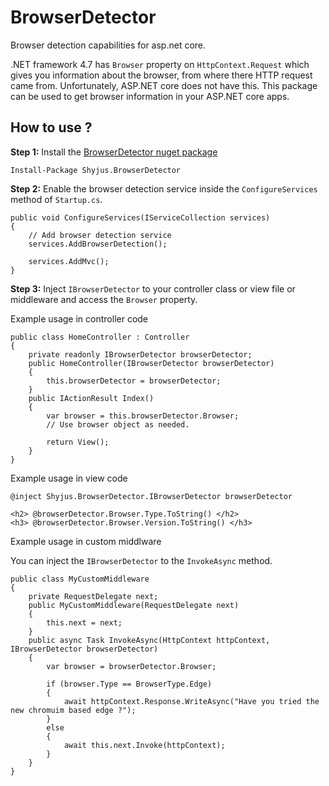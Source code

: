 # BrowserDetector
Browser detection capabilities for asp.net core.

.NET framework 4.7 has `Browser` property on  `HttpContext.Request` which gives you information about the browser, from where there HTTP request came from. Unfortunately, ASP.NET core does not have this. This package can be used to get browser information in your ASP.NET core apps.

## How to use ?

**Step 1:**
Install the [BrowserDetector nuget package](https://www.nuget.org/packages/Shyjus.BrowserDetector/)


````
Install-Package Shyjus.BrowserDetector
````

**Step 2:** Enable the browser detection service inside the `ConfigureServices` method of `Startup.cs`.

````
public void ConfigureServices(IServiceCollection services)
{
    // Add browser detection service
    services.AddBrowserDetection();

    services.AddMvc();
}
````
**Step 3:** Inject `IBrowserDetector` to your controller class or view file or middleware and access the `Browser` property.

Example usage in controller code

````
public class HomeController : Controller
{
    private readonly IBrowserDetector browserDetector;
    public HomeController(IBrowserDetector browserDetector)
    {
        this.browserDetector = browserDetector;
    }
    public IActionResult Index()
    {
        var browser = this.browserDetector.Browser;
        // Use browser object as needed.

        return View();
    }
}
````

Example usage in view code

````
@inject Shyjus.BrowserDetector.IBrowserDetector browserDetector

<h2> @browserDetector.Browser.Type.ToString() </h2>
<h3> @browserDetector.Browser.Version.ToString() </h3>

````

Example usage in custom middlware

You can inject the `IBrowserDetector` to the `InvokeAsync` method.

````
public class MyCustomMiddleware
{
    private RequestDelegate next;
    public MyCustomMiddleware(RequestDelegate next)
    {
        this.next = next;
    }
    public async Task InvokeAsync(HttpContext httpContext, IBrowserDetector browserDetector)
    {
        var browser = browserDetector.Browser;

        if (browser.Type == BrowserType.Edge)
        {
            await httpContext.Response.WriteAsync("Have you tried the new chromuim based edge ?");
        }
        else
        {
            await this.next.Invoke(httpContext);
        }
    }
}
````


